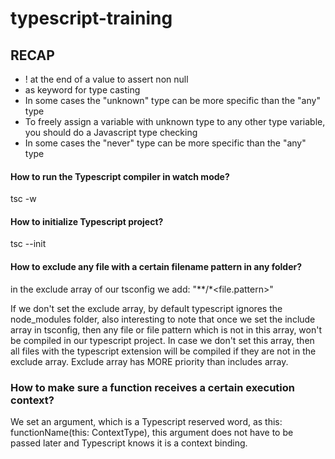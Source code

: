 # typescript-training

## RECAP
* ! at the end of a value to assert non null
* as keyword for type casting
* In some cases the "unknown" type can be more specific than the "any" type
* To freely assign a variable with unknown type to any other type variable, you should do a Javascript
    type checking
* In some cases the "never" type can be more specific than the "any" type

#### How to run the Typescript compiler in watch mode?
tsc <filename> -w

#### How to initialize Typescript project?
tsc --init

#### How to exclude any file with a certain filename pattern in any folder?
in the exclude array of our tsconfig we add: "**/*<file.pattern>"

If we don't set the exclude array, by default typescript ignores the node_modules folder,
also interesting to note that once we set the include array in tsconfig, then any file or
file pattern which is not in this array, won't be compiled in our typescript project. In case
we don't set this array, then all files with the typescript extension will be compiled if they are
not in the exclude array. Exclude array has MORE priority than includes array.

### How to make sure a function receives a certain execution context?
We set an argument, which is a Typescript reserved word, as this: functionName(this: ContextType), this
argument does not have to be passed later and Typescript knows it is a context binding.
